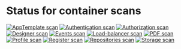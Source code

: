 # Status for container scans

[![AppTemplate scan](https://github.com/altinn/altinn-studio/actions/workflows/app-scan.yml/badge.svg)](https://github.com/Altinn/altinn-studio/actions/workflows/app-scan.yml)
[![Authentication scan](https://github.com/altinn/altinn-studio/actions/workflows/authentication-scan.yml/badge.svg)](https://github.com/Altinn/altinn-studio/actions/workflows/authentication-scan.yml)
[![Authorization scan](https://github.com/altinn/altinn-studio/actions/workflows/authorization-scan.yml/badge.svg)](https://github.com/Altinn/altinn-studio/actions/workflows/authorization-scan.yml)
[![Designer scan](https://github.com/altinn/altinn-studio/actions/workflows/designer-scan.yml/badge.svg)](https://github.com/Altinn/altinn-studio/actions/workflows/designer-scan.yml)
[![Events scan](https://github.com/altinn/altinn-studio/actions/workflows/events-scan.yml/badge.svg)](https://github.com/Altinn/altinn-studio/actions/workflows/events-scan.yml)
[![Load-balancer scan](https://github.com/altinn/altinn-studio/actions/workflows/load-balancer-scan.yml/badge.svg)](https://github.com/Altinn/altinn-studio/actions/workflows/load-balancer-scan.yml)
[![PDF scan](https://github.com/altinn/altinn-studio/actions/workflows/pdf-scan.yml/badge.svg)](https://github.com/Altinn/altinn-studio/actions/workflows/pdf-scan.yml)
[![Profile scan](https://github.com/altinn/altinn-studio/actions/workflows/profile-scan.yml/badge.svg)](https://github.com/Altinn/altinn-studio/actions/workflows/profile-scan.yml)
[![Register scan](https://github.com/altinn/altinn-studio/actions/workflows/register-scan.yml/badge.svg)](https://github.com/Altinn/altinn-studio/actions/workflows/register-scan.yml)
[![Repositories scan](https://github.com/altinn/altinn-studio/actions/workflows/repositories-scan.yml/badge.svg)](https://github.com/Altinn/altinn-studio/actions/workflows/repositories-scan.yml)
[![Storage scan](https://github.com/altinn/altinn-studio/actions/workflows/storage-scan.yml/badge.svg)](https://github.com/Altinn/altinn-studio/actions/workflows/storage-scan.yml)
